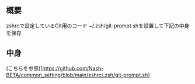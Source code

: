 ## 概要
zshrcで設定しているGit用のコード
~/.zsh/git-prompt.shを設置して下記の中身を保存

## 中身
(こちらを参照)[https://github.com/Nash-BETA/common_setting/blob/main/zshrc/.zsh/git-prompt.sh]
